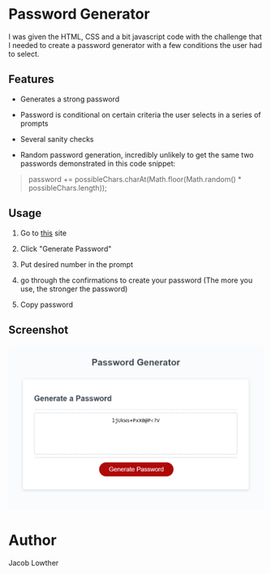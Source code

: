 
# Password Generator

I was given the HTML, CSS and a bit javascript code with the challenge that I needed to create a password generator
with a few conditions the user had to select.

## Features

- Generates a strong password

- Password is conditional on certain criteria the user selects in a series of prompts

- Several sanity checks

- Random password generation, incredibly unlikely to get the same two passwords demonstrated in this code snippet:
> password += possibleChars.charAt(Math.floor(Math.random() * possibleChars.length));

## Usage

1. Go to [this](https://yggdrasiljl.github.io/password-generator/) site

2. Click "Generate Password"

3. Put desired number in the prompt

4. go through the confirmations to create your password (The more you use, the stronger the password)

5. Copy password



## Screenshot

![Screenshot of Password Generator project.](Assets/images/03-challengeCompleted.png)

# Author

Jacob Lowther